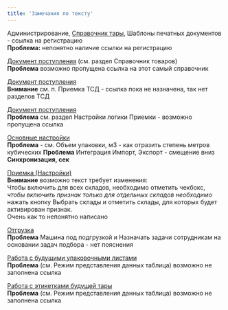 ```yaml
---
title: 'Замечания по тексту'
---
```


Администрирование, [Справочник тары](../admin/control/tare.md#типы-тары), Шаблоны печатных документов - ссылка на регистрацию    
**Проблема:** непонятно наличие ссылки на регистрацию

[Документ поступления](../admin/control/documents/receipt.md#ввод-серийных-номеров) (см. раздел Справочник товаров)  
**Проблема** возможно пропущена ссылка на этот самый справочник

[Документ поступления](../admin/control/documents/receipt.md#ввод-серийных-номеров)  
**Внимание** см. п. Приемка ТСД - ссылка пока не назначена, так нет разделов ТСД

[Документ поступления](../admin/control/documents/receipt.md#вкладка-приемка)  
**Проблема** см. раздел Настройки логики Приемки - возможно пропущена ссылка

[Основные настройки](../admin/logics/settings.md)  
**Проблема** - см. Объем упаковки, м3 - как отразить степень метров кубических
**Проблема** Интеграция Импорт, Экспорт - смещение вниз **Синхронизация, сек**

[Приемка (Настройки)](../admin/logics/receipt.md)  
**Внимание** возможно текст требует изменения:  
Чтобы включить для всех складов, необходимо отметить чекбокс,
_чтобы включить признак только для отдельных складов необходимо_ нажать кнопку Выбрать склады и отметить склады, для которых будет активирован признак.  
Очень как то непонятно написано

[Отгрузка](../admin/logics/shipment.md)  
**Проблема** Машина под подгрузкой и Назначать задачи сотрудникам на основании задач подбора - нет пояснения

[Работа с будущими упаковочными листами](../admin/print/sheets.md)  
**Проблема** (см. Режим представления данных таблица) возможно не заполнена ссылка

[Работа с этикетками будущей тары](../admin/print/tare.md)  
**Проблема** (см. Режим представления данных таблица) возможно не заполнена ссылка






